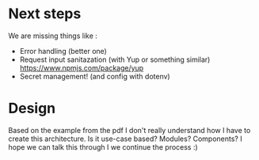 # Next steps
We are missing things like :
- Error handling (better one)
- Request input sanitazation (with Yup or something similar)
https://www.npmjs.com/package/yup
- Secret management! (and config with dotenv)

# Design
Based on the example from the pdf I don't really understand how I have to create this architecture.
Is it use-case based? Modules? Components? I hope we can talk this through I we continue the process :)